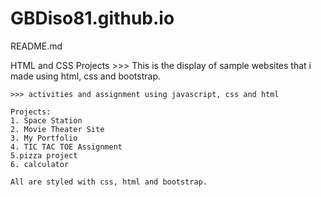# GBDiso81.github.io

README.md

HTML and CSS Projects
    >>> This is the display of sample websites that i  made using html, css and bootstrap.

    >>> activities and assignment using javascript, css and html

    Projects:
    1. Space Station
    2. Movie Theater Site
    3. My Portfolio
    4. TIC TAC TOE Assignment
    5.pizza project
    6. calculator

    All are styled with css, html and bootstrap.


